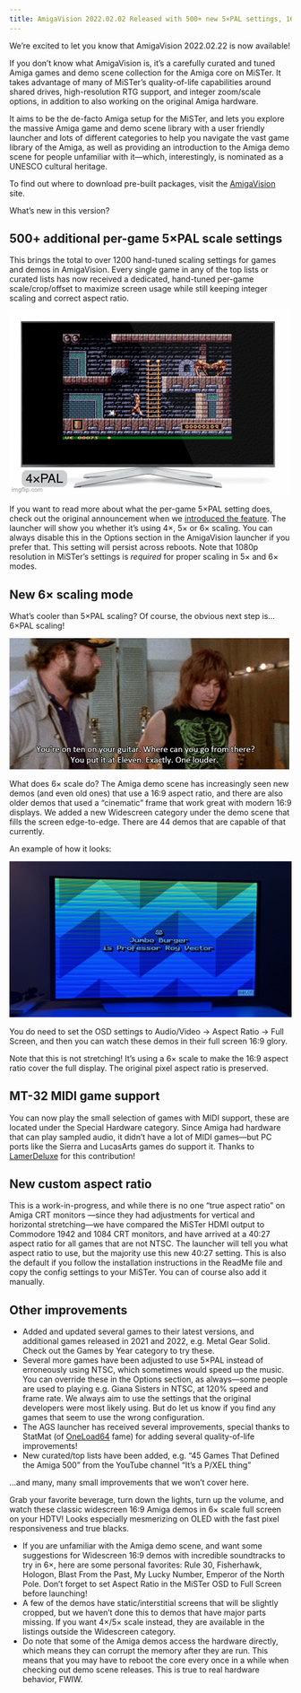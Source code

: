 ```yaml
---
title: AmigaVision 2022.02.02 Released with 500+ new 5×PAL settings, 16:9 support and MT-32 MIDI support
---
```


We’re excited to let you know that AmigaVision 2022.02.22 is now available!

If you don’t know what AmigaVision is, it’s a carefully curated and tuned Amiga games and demo scene collection for the Amiga core on MiSTer. It takes advantage of many of MiSTer’s quality-of-life capabilities around shared drives, high-resolution RTG support, and integer zoom/scale options, in addition to also working on the original Amiga hardware. 

It aims to be the de-facto Amiga setup for the MiSTer, and lets you explore the massive Amiga game and demo scene library with a user friendly launcher and lots of different categories to help you navigate the vast game library of the Amiga, as well as providing an introduction to the Amiga demo scene for people unfamiliar with it—which, interestingly, is nominated as a UNESCO cultural heritage.

To find out where to download pre-built packages, visit the [AmigaVision](https://amiga.vision) site.

What’s new in this version?

## 500+ additional per-game 5×PAL scale settings

This brings the total to over 1200 hand-tuned scaling settings for games and demos in AmigaVision. Every single game in any of the top lists or curated lists has now received a dedicated, hand-tuned per-game scale/crop/offset to maximize screen usage while still keeping integer scaling and correct aspect ratio.

![Demo of 5× vs 4× scaling](/images/5x.gif)

If you want to read more about what the per-game 5×PAL setting does, check out the original announcement when we [introduced the feature](/5x). The launcher will show you whether it’s using 4×, 5× or 6× scaling. You can always disable this in the Options section in the AmigaVision launcher if you prefer that. This setting will persist across reboots. Note that 1080p resolution in MiSTer’s settings is *required* for proper scaling in 5× and 6× modes.

## New 6× scaling mode

What’s cooler than 5×PAL scaling? Of course, the obvious next step is… 6×PAL scaling! 

![This one is one louder](/images/eleven.gif)

What does 6× scale do? The Amiga demo scene has increasingly seen new demos (and even old ones) that use a 16:9 aspect ratio, and there are also older demos that used a “cinematic” frame that work great with modern 16:9 displays. We added a new Widescreen category under the demo scene that fills the screen edge-to-edge. There are 44 demos that are capable of that currently.

An example of how it looks:

![Demo of 6× scaling](/images/16-9.jpg)

You do need to set the OSD settings to Audio/Video → Aspect Ratio → Full Screen, and then you can watch these demos in their full screen 16:9 glory.

Note that this is not stretching! It’s using a 6× scale to make the 16:9 aspect ratio cover the full display. The original pixel aspect ratio is preserved.

## MT-32 MIDI game support

You can now play the small selection of games with MIDI support, these are located under the Special Hardware category. Since Amiga had hardware that can play sampled audio, it didn’t  have a lot of MIDI games—but PC ports like the Sierra and LucasArts games do support it. Thanks to [LamerDeluxe] for this contribution!

## New custom aspect ratio

This is a work-in-progress, and while there is no one “true aspect ratio” on Amiga CRT monitors —since they had adjustments for vertical and horizontal stretching—we have compared the MiSTer HDMI output to Commodore 1942 and 1084 CRT monitors, and have arrived at a 40:27 aspect ratio for all games that are not NTSC. The launcher will tell you what aspect ratio to use, but the majority use this new 40:27 setting. This is also the default if you follow the installation instructions in the ReadMe file and copy the config settings to your MiSTer. You can of course also add it manually. 

## Other improvements

* Added and updated several games to their latest versions, and additional games released in 2021 and 2022, e.g. Metal Gear Solid. Check out the Games by Year category to try these.
* Several more games have been adjusted to use 5×PAL instead of erroneously using NTSC, which sometimes would speed up the music. You can override these in the Options section, as always—some people are used to playing e.g. Giana Sisters in NTSC, at 120% speed and frame rate. We always aim to use the settings that the original developers were most likely using. But do let us know if you find any games that seem to use the wrong configuration.
* The AGS launcher has received several improvements, special thanks to StatMat (of [OneLoad64] fame) for adding several quality-of-life improvements!
* New curated/top lists have been added, e.g. “45 Games That Defined the Amiga 500” from the YouTube channel “It’s a P/XEL thing” 

…and many, many small improvements that we won’t cover here.

Grab your favorite beverage, turn down the lights, turn up the volume, and watch these classic widescreen 16:9 Amiga demos in 6× scale full screen on your HDTV! Looks especially mesmerizing on OLED with the fast pixel responsiveness and true blacks.

* If you are unfamiliar with the Amiga demo scene, and want some suggestions for Widescreen 16:9 demos with incredible soundtracks to try in 6×, here are some personal favorites: Rule 30, Fisherhawk, Hologon, Blast From the Past, My Lucky Number, Emperor of the North Pole. Don’t forget to set Aspect Ratio in the MiSTer OSD to Full Screen before launching!
* A few of the demos have static/interstitial screens that will be slightly cropped, but we haven’t done this to demos that have major parts missing. If you want 4×/5× scale instead, they are available in the listings outside the Widescreen category.
* Do note that some of the Amiga demos access the hardware directly, which means they can corrupt the memory after they are run. This means that you may have to reboot the core every once in a while when checking out demo scene releases. This is true to real hardware behavior, FWIW.

[LamerDeluxe]:https://misterfpga.org/memberlist.php?mode=viewprofile&u=466
[OneLoad64]:https://misterfpga.org/viewtopic.php?p=45221#p45221
[UNESCO]:http://demoscene-the-art-of-coding.net/2020/04/21/demoscene-nominated-as-intangible-unesco-cultural-heritage-in-germany/

